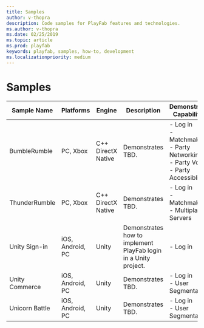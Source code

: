```yaml
---
title: Samples
author: v-thopra
description: Code samples for PlayFab features and technologies.
ms.author: v-thopra
ms.date: 02/25/2019
ms.topic: article
ms.prod: playfab
keywords: playfab, samples, how-to, development
ms.localizationpriority: medium
---
```


# Samples

|Sample Name| Platforms| Engine| Description | Demonstrated Capabilities|
|-|-|-|-|-|
|BumbleRumble | PC, Xbox | C++ DirectX Native | Demonstrates TBD. | - Log in <br> - Matchmaking <br> - Party Networking <br> - Party Voice <br> - Party Accessibliity |
|ThunderRumble | PC, Xbox | C++ DirectX Native | Demonstrates TBD. | - Log in <br> - Matchmaking <br> - Multiplayer Servers |
|Unity Sign-in | iOS, Android, PC | Unity | Demonstrates how to implement PlayFab login in a Unity project. | - Log in |
|Unity Commerce | iOS, Android, PC | Unity | Demonstrates TBD. | - Log in <br> - User Segmentation |
|Unicorn Battle | iOS, Android, PC | Unity | Demonstrates TBD. | - Log in <br> - User Segmentation |
